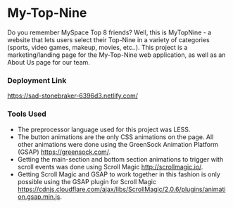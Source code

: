 # My-Top-Nine
Do you remember MySpace Top 8 friends? Well, this is MyTopNine - a website that lets users select their Top-Nine in a variety of categories (sports, video games, makeup, movies, etc..). This project is a marketing/landing page for the My-Top-Nine web application, as well as an About Us page for our team.

### Deployment Link
https://sad-stonebraker-6396d3.netlify.com/

### Tools Used

* The preprocessor language used for this project was LESS.
* The button animations are the only CSS animations on the page. All other animations were done using the GreenSock Animation Platform (GSAP) https://greensock.com/.
* Getting the main-section and bottom section animations to trigger with scroll events was done using Scroll Magic http://scrollmagic.io/.
* Getting Scroll Magic and GSAP to work together in this fashion is only possible using the GSAP plugin for Scroll Magic https://cdnjs.cloudflare.com/ajax/libs/ScrollMagic/2.0.6/plugins/animation.gsap.min.js.
